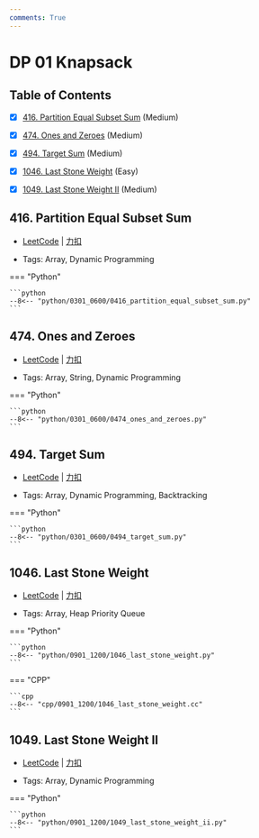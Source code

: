 ```yaml
---
comments: True
---
```


# DP 01 Knapsack

## Table of Contents

- [x] [416. Partition Equal Subset Sum](#416-partition-equal-subset-sum) (Medium)
- [x] [474. Ones and Zeroes](#474-ones-and-zeroes) (Medium)
- [x] [494. Target Sum](#494-target-sum) (Medium)
- [x] [1046. Last Stone Weight](#1046-last-stone-weight) (Easy)
- [x] [1049. Last Stone Weight II](#1049-last-stone-weight-ii) (Medium)


## 416. Partition Equal Subset Sum

-    [LeetCode](https://leetcode.com/problems/partition-equal-subset-sum/) | [力扣](https://leetcode.cn/problems/partition-equal-subset-sum/)

-   Tags: Array, Dynamic Programming

=== "Python"

    ```python
    --8<-- "python/0301_0600/0416_partition_equal_subset_sum.py"
    ```



## 474. Ones and Zeroes

-    [LeetCode](https://leetcode.com/problems/ones-and-zeroes/) | [力扣](https://leetcode.cn/problems/ones-and-zeroes/)

-   Tags: Array, String, Dynamic Programming

=== "Python"

    ```python
    --8<-- "python/0301_0600/0474_ones_and_zeroes.py"
    ```



## 494. Target Sum

-    [LeetCode](https://leetcode.com/problems/target-sum/) | [力扣](https://leetcode.cn/problems/target-sum/)

-   Tags: Array, Dynamic Programming, Backtracking

=== "Python"

    ```python
    --8<-- "python/0301_0600/0494_target_sum.py"
    ```



## 1046. Last Stone Weight

-    [LeetCode](https://leetcode.com/problems/last-stone-weight/) | [力扣](https://leetcode.cn/problems/last-stone-weight/)

-   Tags: Array, Heap Priority Queue

=== "Python"

    ```python
    --8<-- "python/0901_1200/1046_last_stone_weight.py"
    ```

=== "CPP"

    ```cpp
    --8<-- "cpp/0901_1200/1046_last_stone_weight.cc"
    ```



## 1049. Last Stone Weight II

-    [LeetCode](https://leetcode.com/problems/last-stone-weight-ii/) | [力扣](https://leetcode.cn/problems/last-stone-weight-ii/)

-   Tags: Array, Dynamic Programming

=== "Python"

    ```python
    --8<-- "python/0901_1200/1049_last_stone_weight_ii.py"
    ```



